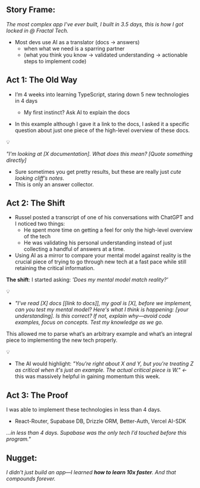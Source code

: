 ## Story Frame:

*The most complex app I’ve ever built, I built in 3.5 days, this is how I got locked in @ Fractal Tech.*

- Most devs use AI as a translator (docs → answers)
    - when what we need is a sparring partner
    - (what you think you know → validated understanding → actionable steps to implement code)

## Act 1: The Old Way

- I’m 4 weeks into learning TypeScript, staring down 5 new technologies in 4 days
    - My first instinct? Ask AI to explain the docs

- In this example although I gave it a link to the docs, I asked it a specific question about just one piece of the high-level overview of these docs.

<aside>
💡

*"I'm looking at [X documentation]. What does this mean? [Quote something directly]*

</aside>

- Sure sometimes you get pretty results, but these are really just *cute looking cliff’s notes*.
- This is only an answer collector.

## **Act 2: The Shift**

- Russel posted a transcript of one of his conversations with ChatGPT and I noticed two things:
    - He spent more time on getting a feel for only the high-level overview of the tech
    - He was validating his personal understanding instead of just collecting a handful of answers at a time.
- Using AI as a mirror to compare your mental model against reality is the crucial piece of trying to go through new tech at a fast pace while still retaining the critical information.

**The shift**: I started asking: *'Does my mental model match reality?'*

<aside>
💡

- *"I've read [X] docs [[link to docs]], my goal is [X], before we implement, can you test my mental model? Here's what I think is happening: [your understanding]. Is this correct? If not, explain why—avoid code examples, focus on concepts. Test my knowledge as we go.*
</aside>

This allowed me to parse what’s an arbitrary example and what’s an integral piece to implementing the new tech properly. 

<aside>
💡

- The AI would highlight: *"You're right about X and Y, but you're treating Z as critical when it's just an example. The actual critical piece is W." ←* this was massively helpful in gaining momentum this week.
</aside>

## Act 3: The Proof

I was able to implement these technologies in less than 4 days. 

- React-Router, Supabase DB, Drizzle ORM, Better-Auth, Vercel AI-SDK

*...in less than 4 days. Supabase was the only tech I’d touched before this program."*

## Nugget:

*I didn't just build an app—I learned **how to learn 10x faster**. And that compounds forever.*